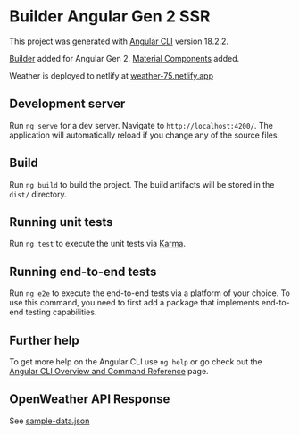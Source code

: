 # Builder Angular Gen 2 SSR

This project was generated with [Angular CLI](https://github.com/angular/angular-cli) version 18.2.2.

[Builder](https://www.builder.io/c/docs/devtools) added for Angular Gen 2.
[Material Components](https://material.angular.io/guide/getting-started) added.



Weather is deployed to netlify at [weather-75.netlify.app](https://weather-75.netlify.app/)

## Development server

Run `ng serve` for a dev server. Navigate to `http://localhost:4200/`. The application will automatically reload if you change any of the source files.

## Build

Run `ng build` to build the project. The build artifacts will be stored in the `dist/` directory.

## Running unit tests

Run `ng test` to execute the unit tests via [Karma](https://karma-runner.github.io).

## Running end-to-end tests

Run `ng e2e` to execute the end-to-end tests via a platform of your choice. To use this command, you need to first add a package that implements end-to-end testing capabilities.

## Further help

To get more help on the Angular CLI use `ng help` or go check out the [Angular CLI Overview and Command Reference](https://angular.dev/tools/cli) page.

## OpenWeather API Response

See [sample-data.json](./sample-data.json)

